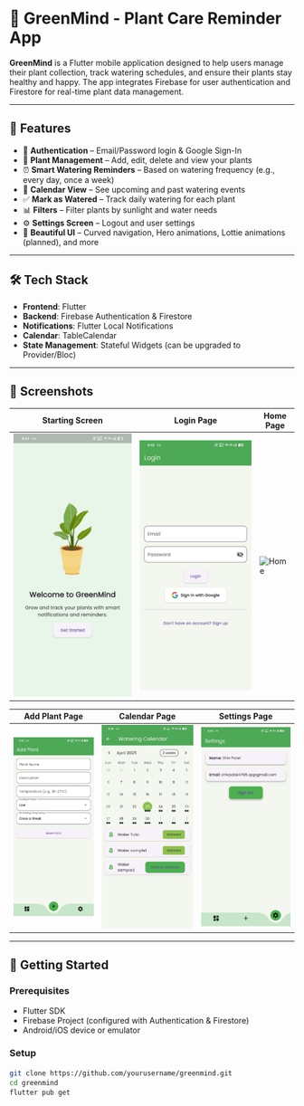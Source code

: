 # 🌿 GreenMind - Plant Care Reminder App

**GreenMind** is a Flutter mobile application designed to help users manage their plant collection, track watering schedules, and ensure their plants stay healthy and happy. The app integrates Firebase for user authentication and Firestore for real-time plant data management.

---

## 📱 Features

- 🔐 **Authentication** – Email/Password login & Google Sign-In
- 🌱 **Plant Management** – Add, edit, delete and view your plants
- ⏰ **Smart Watering Reminders** – Based on watering frequency (e.g., every day, once a week)
- 📅 **Calendar View** – See upcoming and past watering events
- ✅ **Mark as Watered** – Track daily watering for each plant
- 📊 **Filters** – Filter plants by sunlight and water needs
- ⚙️ **Settings Screen** – Logout and user settings
- 💚 **Beautiful UI** – Curved navigation, Hero animations, Lottie animations (planned), and more

---

## 🛠 Tech Stack

- **Frontend**: Flutter
- **Backend**: Firebase Authentication & Firestore
- **Notifications**: Flutter Local Notifications
- **Calendar**: TableCalendar
- **State Management**: Stateful Widgets (can be upgraded to Provider/Bloc)

---

## 📸 Screenshots

| Starting Screen | Login Page | Home Page |
|-------------|-----------|----------|
| ![Starting](screenshots/starting_page.jpg) | ![Login](screenshots/login_page.jpg) | ![Home](screenshots/home.jpg) |

| Add Plant Page | Calendar Page | Settings Page |
|-------------|-----------|----------|
| ![Add](screenshots/add_plant_page.jpg) | ![Calendar](screenshots/calendar_page.jpg) | ![Settings](screenshots/settings_page.jpg) |

---

## 🚀 Getting Started

### Prerequisites

- Flutter SDK
- Firebase Project (configured with Authentication & Firestore)
- Android/iOS device or emulator

### Setup

```bash
git clone https://github.com/yourusername/greenmind.git
cd greenmind
flutter pub get
